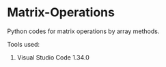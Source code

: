 # Matrix-Operations
Python codes for matrix operations by array methods.

Tools used:
1. Visual Studio Code 1.34.0
